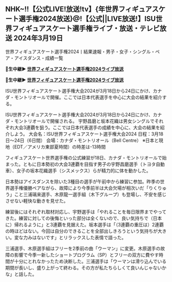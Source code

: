 <h2>NHK~!!【公式LIVE!放送!tv】{年世界フィギュアスケート選手権2024放送}@!【公式||LIVE放送!】ISU世界フィギュアスケート選手権ライブ・放送・テレビ放送 2024年3月19日</h2>

世界フィギュアスケート選手権2024丨結果速報・男子・女子・シングル・ペア・アイスダンス・成績一覧

<strong> 🔴生中継▶ <a href="https://onlinestreamshd.com/figure-skating/" rel="nofollow"> 世界フィギュアスケート選手権2024ライブ放送 </a> </strong>

<strong> 🔴生中継▶ <a href="https://onlinestreamshd.com/figure-skating/" rel="nofollow"> 世界フィギュアスケート選手権2024ライブ放送 </a> </strong>

ISU世界フィギュアスケート選手権大会2024が3月18日から24日にかけ、カナダ・モントリオールで開催。ここでは日本代表選手を中心に大会の結果を紹介する。

ISU世界フィギュアスケート選手権大会2024が3月18日から24日にかけ、カナダ・モントリオールで開催される。
宇野昌磨と坂本花織は男女シングルでそれぞれ大会3連覇を狙う。ここでは日本代表選手の成績を中心に、大会の結果を紹介しよう。
大会名：ISU世界フィギュアスケート選手権大会2024
日程：3月18日〜24日（6日間）
会場：カナダ・モントリオール（Bell Centre）
※日本と現地（EDT／アメリカ東部夏時間）の時差は-13時間

フィギュアスケート世界選手権の公式練習が18日、カナダ・モントリオールで始まった。ともに日本勢初の大会3連覇を目指す男子の宇野昌磨選手（トヨタ自動車）、女子の坂本花織選手（シスメックス）らが精力的に体を動かした。

日本勢はアイスダンスを除いた3種目の選手が午前中から練習に参加。昨季の世界選手権優勝ペアながら、故障により今季前半は大会欠場が相次いだ「りくりゅう」こと三浦璃来選手、木原龍一選手組（木下グループ）も登場し、不安を感じさせない軽快な動きを見せた。

練習後にはそれぞれ取材対応し、宇野選手は「やれることを毎日限界までやってきた。練習に対しての後悔といった部分は全くないので、良い気持ちで（日本に）帰れるように」と3連覇を見据えた。坂本選手は「（3連覇の重圧は）2連覇の時ほどはない。今回は自分のできることを全部出しきろうという気持ちが大きい。変な力みはないです」とリラックスした表情で語った。

三浦選手、木原選手組はフリーを2季前の曲「ウーマン」に変更。木原選手の故障の影響で今季一新したショートプログラム（SP）とフリーの双方に費やす時間が十分にとれなかったため決断した。三浦選手は「ウーマンは滑り込んでいる期間が長いし、盛り上がって終わる。その方が私たちらしくて良いんじゃないかな」と話した。
